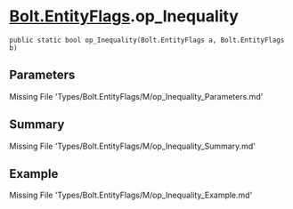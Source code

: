 # [Bolt.EntityFlags](Types/Bolt.EntityFlags.md).op_Inequality
`public static bool op_Inequality(Bolt.EntityFlags a, Bolt.EntityFlags b)`
## Parameters
Missing File 'Types/Bolt.EntityFlags/M/op_Inequality_Parameters.md'
## Summary
Missing File 'Types/Bolt.EntityFlags/M/op_Inequality_Summary.md'
## Example
Missing File 'Types/Bolt.EntityFlags/M/op_Inequality_Example.md'
